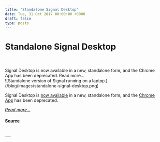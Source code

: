 ```yaml
---
title: "Standalone Signal Desktop"
date: Tue, 31 Oct 2017 00:00:00 +0000
draft: false
type: posts
---
```

# Standalone Signal Desktop

<br/>

<br/>
 Signal Desktop is now available in a new, standalone form, and the Chrome App has been deprecated. Read more... 
<br/>
![Standalone version of Signal running on a laptop.](/blog/images/standalone-signal-desktop.png)

Signal Desktop is [now available](/download/) in a new, standalone form, and the [Chrome App](https://developer.chrome.com/apps/about_apps) has been deprecated.

[_Read more..._](https://signal.org/blog/standalone-signal-desktop/)

#### [Source](https://signal.org/blog/standalone-signal-desktop/)

<br/>
---
